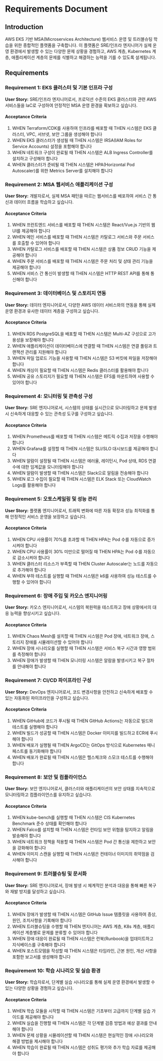 # Requirements Document

## Introduction

AWS EKS 기반 MSA(Microservices Architecture) 웹서비스 운영 및 트러블슈팅 학습을 위한 종합적인 플랫폼을 구축합니다. 이 플랫폼은 SRE/인프라 엔지니어가 실제 운영 환경에서 발생할 수 있는 다양한 문제 상황을 경험하고, AWS 계층, Kubernetes 계층, 애플리케이션 계층의 문제를 식별하고 해결하는 능력을 기를 수 있도록 설계됩니다.

## Requirements

### Requirement 1: EKS 클러스터 및 기본 인프라 구성

**User Story:** SRE/인프라 엔지니어로서, 프로덕션 수준의 EKS 클러스터와 관련 AWS 서비스들을 IaC로 구성하여 안정적인 MSA 운영 환경을 확보하고 싶습니다.

#### Acceptance Criteria

1. WHEN Terraform/CDK를 사용하여 인프라를 배포할 때 THEN 시스템은 EKS 클러스터, VPC, 서브넷, 보안 그룹을 생성해야 합니다
2. WHEN EKS 클러스터가 생성될 때 THEN 시스템은 IRSA(IAM Roles for Service Accounts) 설정을 포함해야 합니다
3. WHEN 네트워크 구성이 완료될 때 THEN 시스템은 ALB Ingress Controller를 설치하고 구성해야 합니다
4. WHEN 클러스터가 준비될 때 THEN 시스템은 HPA(Horizontal Pod Autoscaler)를 위한 Metrics Server를 설치해야 합니다

### Requirement 2: MSA 웹서비스 애플리케이션 구성

**User Story:** 개발자로서, 실제 MSA 패턴을 따르는 웹서비스를 배포하여 서비스 간 통신과 데이터 흐름을 학습하고 싶습니다.

#### Acceptance Criteria

1. WHEN 프런트엔드 서비스를 배포할 때 THEN 시스템은 React/Vue.js 기반의 웹 UI를 제공해야 합니다
2. WHEN 메인 서비스를 배포할 때 THEN 시스템은 카탈로그 서비스와 주문 서비스를 호출할 수 있어야 합니다
3. WHEN 카탈로그 서비스를 배포할 때 THEN 시스템은 상품 정보 CRUD 기능을 제공해야 합니다
4. WHEN 주문 서비스를 배포할 때 THEN 시스템은 주문 처리 및 상태 관리 기능을 제공해야 합니다
5. WHEN 서비스 간 통신이 발생할 때 THEN 시스템은 HTTP REST API를 통해 통신해야 합니다

### Requirement 3: 데이터베이스 및 스토리지 연동

**User Story:** 데이터 엔지니어로서, 다양한 AWS 데이터 서비스와의 연동을 통해 실제 운영 환경과 유사한 데이터 계층을 구성하고 싶습니다.

#### Acceptance Criteria

1. WHEN RDS PostgreSQL을 배포할 때 THEN 시스템은 Multi-AZ 구성으로 고가용성을 보장해야 합니다
2. WHEN 애플리케이션이 데이터베이스에 연결할 때 THEN 시스템은 연결 풀링과 트랜잭션 관리를 지원해야 합니다
3. WHEN 파일 업로드 기능을 사용할 때 THEN 시스템은 S3 버킷에 파일을 저장해야 합니다
4. WHEN 캐싱이 필요할 때 THEN 시스템은 Redis 클러스터를 활용해야 합니다
5. WHEN 공유 스토리지가 필요할 때 THEN 시스템은 EFS를 마운트하여 사용할 수 있어야 합니다

### Requirement 4: 모니터링 및 관측성 구성

**User Story:** SRE 엔지니어로서, 시스템의 상태를 실시간으로 모니터링하고 문제 발생 시 신속하게 대응할 수 있는 관측성 도구를 구성하고 싶습니다.

#### Acceptance Criteria

1. WHEN Prometheus를 배포할 때 THEN 시스템은 메트릭 수집과 저장을 수행해야 합니다
2. WHEN Grafana를 설정할 때 THEN 시스템은 SLI/SLO 대시보드를 제공해야 합니다
3. WHEN 알람이 설정될 때 THEN 시스템은 에러율, 레이턴시, Pod 상태, RDS 연결 수에 대한 임계값을 모니터링해야 합니다
4. WHEN 알람이 발생할 때 THEN 시스템은 Slack으로 알림을 전송해야 합니다
5. WHEN 로그 수집이 필요할 때 THEN 시스템은 ELK Stack 또는 CloudWatch Logs를 활용해야 합니다

### Requirement 5: 오토스케일링 및 성능 관리

**User Story:** 플랫폼 엔지니어로서, 트래픽 변화에 따른 자동 확장과 성능 최적화를 통해 안정적인 서비스 운영을 보장하고 싶습니다.

#### Acceptance Criteria

1. WHEN CPU 사용률이 70%를 초과할 때 THEN HPA는 Pod 수를 자동으로 증가시켜야 합니다
2. WHEN CPU 사용률이 30% 미만으로 떨어질 때 THEN HPA는 Pod 수를 자동으로 감소시켜야 합니다
3. WHEN 클러스터 리소스가 부족할 때 THEN Cluster Autoscaler는 노드를 자동으로 추가해야 합니다
4. WHEN 부하 테스트를 실행할 때 THEN 시스템은 k6를 사용하여 성능 테스트를 수행할 수 있어야 합니다

### Requirement 6: 장애 주입 및 카오스 엔지니어링

**User Story:** 카오스 엔지니어로서, 시스템의 복원력을 테스트하고 장애 상황에서의 대응 능력을 향상시키고 싶습니다.

#### Acceptance Criteria

1. WHEN Chaos Mesh를 설치할 때 THEN 시스템은 Pod 장애, 네트워크 장애, 스토리지 장애를 시뮬레이션할 수 있어야 합니다
2. WHEN 장애 시나리오를 실행할 때 THEN 시스템은 서비스 복구 시간과 영향 범위를 측정해야 합니다
3. WHEN 장애가 발생할 때 THEN 모니터링 시스템은 알람을 발생시키고 복구 절차를 안내해야 합니다

### Requirement 7: CI/CD 파이프라인 구성

**User Story:** DevOps 엔지니어로서, 코드 변경사항을 안전하고 신속하게 배포할 수 있는 자동화된 파이프라인을 구성하고 싶습니다.

#### Acceptance Criteria

1. WHEN GitHub에 코드가 푸시될 때 THEN GitHub Actions는 자동으로 빌드와 테스트를 실행해야 합니다
2. WHEN 빌드가 성공할 때 THEN 시스템은 Docker 이미지를 빌드하고 ECR에 푸시해야 합니다
3. WHEN 배포가 실행될 때 THEN ArgoCD는 GitOps 방식으로 Kubernetes 매니페스트를 동기화해야 합니다
4. WHEN 배포가 완료될 때 THEN 시스템은 헬스체크와 스모크 테스트를 수행해야 합니다

### Requirement 8: 보안 및 컴플라이언스

**User Story:** 보안 엔지니어로서, 클러스터와 애플리케이션의 보안 상태를 지속적으로 모니터링하고 컴플라이언스를 유지하고 싶습니다.

#### Acceptance Criteria

1. WHEN kube-bench를 실행할 때 THEN 시스템은 CIS Kubernetes Benchmark 준수 상태를 확인해야 합니다
2. WHEN Falco를 설치할 때 THEN 시스템은 런타임 보안 위협을 탐지하고 알림을 발송해야 합니다
3. WHEN 네트워크 정책을 적용할 때 THEN 시스템은 Pod 간 통신을 제한하고 보안을 강화해야 합니다
4. WHEN 이미지 스캔을 실행할 때 THEN 시스템은 컨테이너 이미지의 취약점을 검사해야 합니다

### Requirement 9: 트러블슈팅 및 문서화

**User Story:** SRE 엔지니어로서, 장애 발생 시 체계적인 분석과 대응을 통해 빠른 복구와 재발 방지를 달성하고 싶습니다.

#### Acceptance Criteria

1. WHEN 장애가 발생할 때 THEN 시스템은 GitHub Issue 템플릿을 사용하여 증상, 원인, 조치사항을 기록해야 합니다
2. WHEN 트러블슈팅을 수행할 때 THEN 엔지니어는 AWS 계층, K8s 계층, 애플리케이션 계층별로 문제를 분류할 수 있어야 합니다
3. WHEN 장애 대응이 완료될 때 THEN 시스템은 런북(Runbook)을 업데이트하고 지식베이스를 구축해야 합니다
4. WHEN 포스트모템을 작성할 때 THEN 시스템은 타임라인, 근본 원인, 개선 사항을 포함한 보고서를 생성해야 합니다

### Requirement 10: 학습 시나리오 및 실습 환경

**User Story:** 학습자로서, 단계별 실습 시나리오를 통해 실제 운영 환경에서 발생할 수 있는 다양한 상황을 경험하고 싶습니다.

#### Acceptance Criteria

1. WHEN 학습 모듈을 시작할 때 THEN 시스템은 기초부터 고급까지 단계별 실습 가이드를 제공해야 합니다
2. WHEN 실습을 진행할 때 THEN 시스템은 각 단계별 검증 방법과 예상 결과를 안내해야 합니다
3. WHEN 문제 상황을 시뮬레이션할 때 THEN 시스템은 현실적인 장애 시나리오와 해결 방법을 제시해야 합니다
4. WHEN 학습이 완료될 때 THEN 시스템은 성취도 평가와 추가 학습 자료를 제공해야 합니다